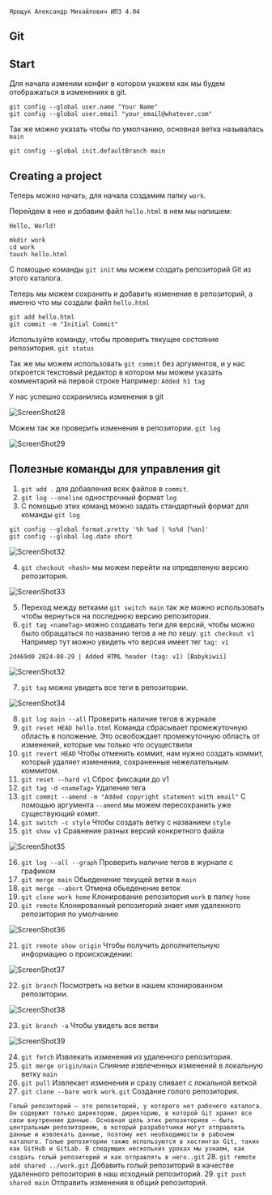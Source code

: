 `Ярощук Александр Михайлович ИПЗ 4.04`
## Git

## Start

Для начала изменим конфиг в котором укажем как мы будем отображаться в изменениях в git.

```
git config --global user.name "Your Name"
git config --global user.email "your_email@whatever.com"
```

Так же можно указать чтобы по умолчанию, основная ветка называлась `main`

`git config --global init.defaultBranch main`

## Creating a project

Теперь можно начать, для начала создамим папку `work`.

Перейдем в нее и добавим файл `hello.html` в нем мы напишем:

`Hello, World!`

```
mkdir work
cd work
touch hello.html
```
С помощью команды `git init` мы можем создать репозиторий Git из этого каталога.

Теперь мы можем сохранить и добавить изменение в репозиторий, а именно что мы создали файл `hello.html`

```
git add hello.html
git commit -m "Initial Commit"
```


Используйте команду, чтобы проверить текущее состояние репозитория.
`git status`

Так же мы можем использовать `git commit` без аргументов, и у нас откроется текстовый редактор в котором мы можем указать комментарий на первой строке
Например:
`Added h1 tag`

У нас успешно сохранились изменения в git

![ScreenShot28](screenshots/Screenshot_28.jpg)

Можем так же проверить изменения в репозитории.
`git log`

![ScreenShot29](screenshots/Screenshot_29.jpg)

## Полезные команды для управления git
1. `git add .` для добавления всех файлов в `commit`.
2. `git log --oneline` однострочный формат `log`
3. C помощью этих команд можно задать стандартный формат для команды `git log`
```
git config --global format.pretty '%h %ad | %s%d [%an]'
git config --global log.date short
```

![ScreenShot32](screenshots/Screenshot_32.jpg)

4. `git checkout <hash>` мы можем перейти на определеную версию репозитория.

![ScreenShot33](screenshots/Screenshot_33.jpg)

5. Переход между ветками `git switch main` так же можно использовать чтобы вернуться на последнюю версию репозитория.
6. `git tag <nameTag>` можно создавать теги для версий, чтобы можно было обращаться по названию тегов а не по хешу.
`git checkout v1`
Например тут можно увидеть что версия имеет тег `tag: v1`

`2d469d0 2024-08-29 | Added HTML header (tag: v1) [Babykiwii]`

![ScreenShot32](screenshots/Screenshot_32.jpg)

7. `git tag` можно увидеть все теги в репозитории.
   
![ScreenShot34](screenshots/Screenshot_34.jpg)

8. `git log main --all` Проверить наличие тегов в журнале
9. `git reset HEAD hello.html` Команда сбрасывает промежуточную область в положение. Это освобождает промежуточную область от изменений, которые мы только что осуществили
10. `git revert HEAD` Чтобы отменить коммит, нам нужно создать коммит, который удаляет изменения, сохраненные нежелательным коммитом.
11. `git reset --hard v1` Сброс фиксации до v1
12. `git tag -d <nameTag>` Удаление тега
13. `git commit --amend -m "Added copyright statement with email"` С помощью аргумента `--amend` мы можем пересохранить уже существующий комит.
14. `git switch -c style` Чтобы создать ветку с названием `style`
15. `git show v1` Сравнение разных версий конкретного файла

![ScreenShot35](screenshots/Screenshot_35.jpg)

16. `git log --all --graph`  Проверить наличие тегов в журнале c графиком
17. `git merge main` Обьеденение текущей ветки в `main`
18. `git merge --abort` Отмена обьеденение веток
19. `git clone work home` Клонирование репозитория `work` в папку `home`
20. `git remote` Клонированный репозиторий знает имя удаленного репозитория по умолчанию
    
![ScreenShot36](screenshots/Screenshot_36.jpg)

21. `git remote show origin` Чтобы получить дополнительную информацию о происхождении:

![ScreenShot37](screenshots/Screenshot_37.jpg)

22. `git branch` Посмотреть на ветки в нашем клонированном репозитории.

![ScreenShot38](screenshots/Screenshot_38.jpg)

23. `git branch -a` Чтобы увидеть все ветви

![ScreenShot39](screenshots/Screenshot_39.jpg)

24. `git fetch` Извлекать изменения из удаленного репозитория.
25. `git merge origin/main` Слияние извлеченных изменений в локальную ветку `main`
26. `git pull` Извлекает изменения и сразу сливает с локальной веткой
27. `git clone --bare work work.git` Создание голого репозитория.

`
Голый репозиторий — это репозиторий, у которого нет рабочего каталога. Он содержит только директорию, директорию, в которой Git хранит все свои внутренние данные. Основная цель этих репозиториев — быть центральным репозиторием, в который разработчики могут отправлять данные и извлекать данные, поэтому нет необходимости в рабочем каталоге. Голые репозитории также используются в хостингах Git, таких как GitHub и GitLab. В следующих нескольких уроках мы узнаем, как создать голый репозиторий и как отправлять в него..git
`
28. `git remote add shared ../work.git` Добавить голый репозиторий в качестве удаленного репозитория в наш исходный репозиторий.
29. `git push shared main` Отправить изменения в общий репозиторий.
